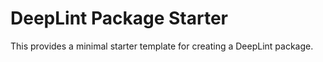 # DeepLint Package Starter

This provides a minimal starter template for creating a DeepLint package.
